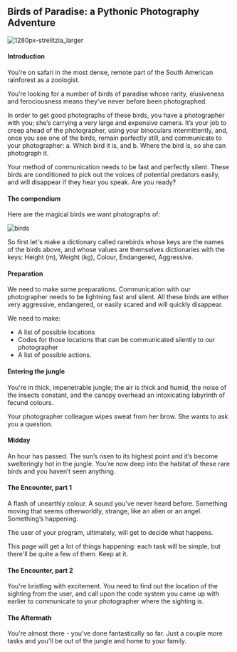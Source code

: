 
## Birds of Paradise: a Pythonic Photography Adventure


![1280px-strelitzia_larger](https://user-images.githubusercontent.com/67468718/103179897-4efbcc00-4845-11eb-80d2-4f18bde39208.jpg)

#### Introduction

You’re on safari in the most dense, remote part of the South American rainforest as a zoologist.

You’re looking for a number of birds of paradise whose rarity, elusiveness and ferociousness means they’ve never before been photographed.

In order to get good photographs of these birds, you have a photographer with you; she’s carrying a very large and expensive camera. It’s your job to creep ahead of the photographer, using your binoculars intermittently, and, once you see one of the birds, remain perfectly still, and communicate to your photographer: a. Which bird it is, and b. Where the bird is, so she can photograph it.

Your method of communication needs to be fast and perfectly silent. These birds are conditioned to pick out the voices of potential predators easily, and will disappear if they hear you speak. Are you ready? 

#### The compendium

Here are the magical birds we want photographs of:

![birds](https://user-images.githubusercontent.com/67468718/103179943-d0ebf500-4845-11eb-858a-b4052dc2753a.JPG)

So first let's make a dictionary called rarebirds whose keys are the names of the birds above, and whose values are themselves dictionaries with the keys: Height (m), Weight (kg), Colour, Endangered, Aggressive.

#### Preparation

We need to make some preparations. Communication with our photographer needs to be lightning fast and silent. All these birds are either very aggressive, endangered, or easily scared and will quickly disappear.

We need to make:
  * A list of possible locations
  * Codes for those locations that can be communicated silently to our photographer
  * A list of possible actions.

#### Entering the jungle

You're in thick, impenetrable jungle; the air is thick and humid, the noise of the insects constant, and the canopy overhead an intoxicating labyrinth of fecund colours.

Your photographer colleague wipes sweat from her brow. She wants to ask you a question.

#### Midday

An hour has passed. The sun’s risen to its highest point and it’s become swelteringly hot in the jungle. You’re now deep into the habitat of these rare birds and you haven’t seen anything.

#### The Encounter, part 1

A flash of unearthly colour. A sound you've never heard before. Something moving that seems otherworldly, strange, like an alien or an angel. Something’s happening.

The user of your program, ultimately, will get to decide what happens.

This page will get a lot of things happening: each task will be simple, but there'll be quite a few of them. Keep at it.

#### The Encounter, part 2

You're bristling with excitement. You need to find out the location of the sighting from the user, and call upon the code system you came up with earlier to communicate to your photographer where the sighting is.

#### The Aftermath

You're almost there - you've done fantastically so far. Just a couple more tasks and you'll be out of the jungle and home to your family.







